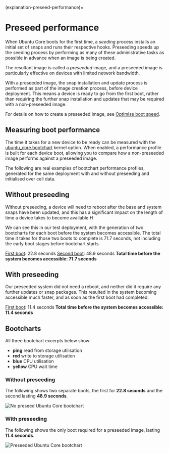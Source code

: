 (explanation-preseed-performance)=
# Preseed performance

When Ubuntu Core boots for the first time, a *seeding* process installs an initial set of snaps and runs their respective hooks. Preseeding speeds up the seeding process by performing as many of these administrative tasks as possible in advance when an image is being created. 

The resultant image is called a _preseeded_ image, and a preseeded image is particularly effective on devices with limited network bandwidth.

With a preseeded image, the snap installation and update process is performed as part of the image creation process, before device deployment. This means a device is ready to go from the first boot, rather than requiring the further snap installation and updates that may be required with a non-preseeded image.

For details on how to create a preseeded image, see [Optimise boot speed](/how-to-guides/image-creation/optimise-boot-speed).

## Measuring boot performance

The time it takes for a new device to be ready can be measured with the [ubuntu_core.bootchart](/how-to-guides/manage-ubuntu-core/modify-kernel-options) kernel option. When enabled, a performance profile is built for each device boot, allowing you to compare how a non-preseeded image performs against a preseeded image.

The following are real examples of bootchart performance profiles, generated for the same deployment with and without preseeding and initialised over cell data.

## Without preseeding

Without preseeding, a device will need to reboot after the base and system snaps have been updated, and this has a significant impact on the length of time a device takes to become available.H

We can see this in our test deployment, with the generation of two bootcharts for each boot before the system becomes accessible. The total time it takes for those two boots to complete is 71.7 seconds, not including the early boot stages before bootchart starts.

[First boot](https://assets.ubuntu.com/v1/a03aa582-bootchart-20241126-0011.svg): 22.8 seconds
[Second boot](https://assets.ubuntu.com/v1/c4e63599-bootchart-20241126-0012.svg): 48.9 seconds
**Total time before the system becomes accessible: 71.7 seconds**

## With preseeding

Our preseeded system did not need a reboot, and neither did it require any further updates or snap packages. This resulted in the system becoming accessible much faster, and as soon as the first boot had completed:

[First boot](https://assets.ubuntu.com/v1/84af0f6d-bootchart-20241125-2330.svg): 11.4 seconds
**Total time before the system becomes accessible: 11.4 seconds**

## Bootcharts

All three bootchart excerpts below show:

- **ping** read from storage utilisation
- **red** write to storage utilisation
- **blue** CPU utilisation
- **yellow** CPU wait time

### Without preseeding

The following shows two separate boots, the first for **22.8 seconds** and the second lasting **48.9 seconds**.

![No preseed Ubuntu Core bootchart](https://assets.ubuntu.com/v1/d632505b-no-preseed-bootchart.png)

### With preseeding

The following shows the only boot required for a preseeded image, lasting **11.4 seconds**.

![Preseeded Ubuntu Core bootchart](https://assets.ubuntu.com/v1/35aabcc9-preseed-bootchart.png)

